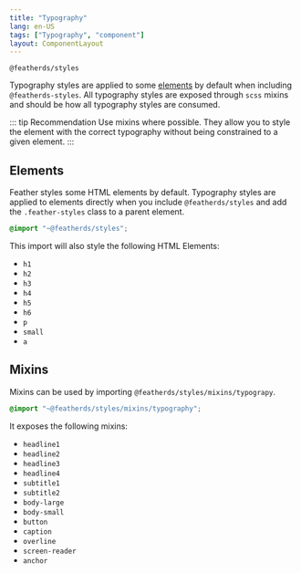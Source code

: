 ```yaml
---
title: "Typography"
lang: en-US
tags: ["Typography", "component"]
layout: ComponentLayout
---
```


`@featherds/styles`

Typography styles are applied to some [elements](#elements) by default when including `@featherds-styles`. All typography styles are exposed through `scss` mixins and should be how all typography styles are consumed.

::: tip Recommendation
Use mixins where possible. They allow you to style the element with the correct typography without being constrained to a given element.
:::

## Elements

Feather styles some HTML elements by default. Typography styles are applied to elements directly when you include `@featherds/styles` and add the `.feather-styles` class to a parent element.

```scss
@import "~@featherds/styles";
```

This import will also style the following HTML Elements:

- `h1`
- `h2`
- `h3`
- `h4`
- `h5`
- `h6`
- `p`
- `small`
- `a`

<style lang="scss">

  @import "~@featherds/styles/mixins/typography";
  .feather-styles .demo-headings{
    h1,h2,h3,h4,h5,h6,p,a{
      margin:0;
      padding:0;
    }
    h1 {
  @include headline1();
}

h2 {
  @include headline2();
}

h3 {
  @include headline3();
}

h4 {
  @include headline4();
}

h5 {
  @include subtitle1();
}

h6 {
  @include subtitle2();
}

p {
  @include body-small();
}
  }

</style>

<Styles-TypographyHeaderElements />

## Mixins

Mixins can be used by importing `@featherds/styles/mixins/typograpy`.

```scss
@import "~@featherds/styles/mixins/typography";
```

It exposes the following mixins:

- `headline1`
- `headline2`
- `headline3`
- `headline4`
- `subtitle1`
- `subtitle2`
- `body-large`
- `body-small`
- `button`
- `caption`
- `overline`
- `screen-reader`
- `anchor`

<Styles-TypographyMixins />
